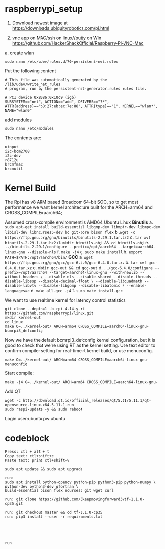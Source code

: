 # raspberrypi_setup
1. Download newest image at
https://downloads.ubiquityrobotics.com/pi.html


2. vnc app on MAC/ssh on linux//putty on Win
https://github.com/HackerShackOfficial/Raspberry-Pi-VNC-Mac

a. create wlan
```
sudo nano /etc/udev/rules.d/70-persistent-net.rules
```

Put the following content
   
```
# This file was automatically generated by the /lib/udev/write_net_rules
# program, run by the persistent-net-generator.rules rules file.

# PCI device 0x8086:0x10c9 (igb)
SUBSYSTEM=="net", ACTION=="add", DRIVERS=="?*", ATTR{address}=="b8:27:eb:ec:7e:88", ATTR{type}=="1", KERNEL=="wlan*", NAME="wlan0"

```


add modules
```
sudo nano /etc/modules
```

The contents are:
```
uinput
i2c-bcm2708
i2c-dev
r8712u
brcmfmac
brcmutil

```
# Kernel Build
The Rpi has v8 ARM based Broadcom 64-bit SOC, so to get most performance we want kernel architecture built for the ARCH=arm64 and CROSS_COMPILE=aarch64;

Assumed cross-compile environment is AMD64 Ubuntu Linux
	  **Binutils**
a. `sudo apt-get install build-essential libgmp-dev libmpfr-dev libmpc-dev libisl-dev libncurses5-dev bc git-core bison flex`
b .`wget -c https://ftp.gnu.org/gnu/binutils/binutils-2.29.1.tar.bz2`
c. `tar xvf binutils-2.29.1.tar.bz2`
d. `mkdir binutils-obj && cd binutils-obj`
e. `../binutils-2.29.1/configure --prefix=/opt/aarch64 --target=aarch64-linux-gnu --disable-nls`
 f. `make -j4`
 g. `sudo make install`
 h. `export PATH=$PATH:/opt/aarch64/bin/`
	 **GCC**
a. `wget https://ftp.gnu.org/gnu/gcc/gcc-6.4.0/gcc-6.4.0.tar.xz`
b. `tar xvf gcc-6.4.0.tar.xz`
c. `mkdir gcc-out && cd gcc-out`
d. `../gcc-6.4.0/configure --prefix=/opt/aarch64 --target=aarch64-linux-gnu --with-newlib --without-headers \
 --disable-nls --disable-shared --disable-threads --disable-libssp --disable-decimal-float \
 --disable-libquadmath --disable-libvtv --disable-libgomp --disable-libatomic \
 --enable-languages=c`
 e. `make all-gcc -j4`
 f. `sudo make install-gcc`
 
We want to use realtime kernel for latency control statistics

    git clone --depth=1 -b rpi-4.14.y-rt https://github.com/raspberrypi/linux.git
    mkdir kernel-out
    cd linux
    make O=../kernel-out/ ARCH=arm64 CROSS_COMPILE=aarch64-linux-gnu-  bcmrpi3_defconfig
Now we have the default bcmrpi3_defconfig kernel configuration, but it is good to check that we're using RT as the kernel setting. Use text editor to confirm compiler setting for real-time rt kernel build, or use menuconfig.

    make O=../kernel-out/ ARCH=arm64 CROSS_COMPILE=aarch64-linux-gnu- menuconfig

Start compile:

    make -j4 O=../kernel-out/ ARCH=arm64 CROSS_COMPILE=aarch64-linux-gnu-

Add QT
```
wget -c http://download.qt.io/official_releases/qt/5.11/5.11.1/qt-opensource-linux-x64-5.11.1.run
sudo raspi-update -y && sudo reboot
```
Login user:ubuntu pw:ubuntu

# codeblock
    Press: ctl + alt + t
    Copy text: ctl+shift+c
    Paste text: print ctl+shift+v

    sudo apt update && sudo apt upgrade 

    run: 
    sudo apt install python-opencv python-pip python3-pip python-numpy \
    python-dev python3-dev gfortran \
    build-essential bison flex ncurses5 git wget curl
    
    run: git clone https://github.com/3keepmovingforward3/tf-1.1.0-cp35.git
    
    run: git checkout master && cd tf-1.1.0-cp35
    run: pip3 install --user -r requirements.txt
    
    
    

    
    run
